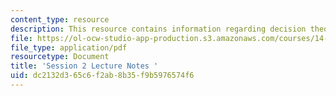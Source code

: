 ```yaml
---
content_type: resource
description: This resource contains information regarding decision theory.
file: https://ol-ocw-studio-app-production.s3.amazonaws.com/courses/14-12-economic-applications-of-game-theory-fall-2012/dc2132d365c6f2ab8b35f9b5976574f6_MIT14_12F12_chapter2.pdf
file_type: application/pdf
resourcetype: Document
title: 'Session 2 Lecture Notes '
uid: dc2132d3-65c6-f2ab-8b35-f9b5976574f6
---
```

